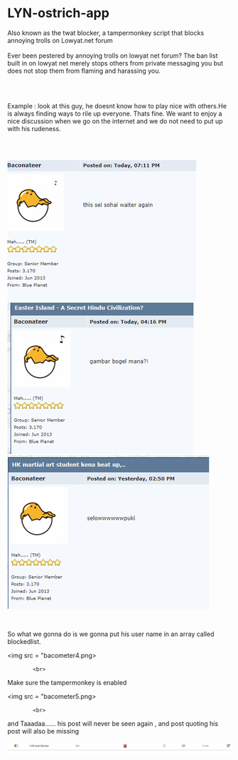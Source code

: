 # LYN-ostrich-app<br>
Also known as the twat blocker, a tampermonkey script that blocks annoying trolls on Lowyat.net forum <br>
<br>
Ever been pestered by annoying trolls on lowyat net forum? The ban list built in on lowyat net merely stops others from private messaging 
you but does not stop them from flaming and harassing you.

<br><br>

Example : look at this guy, he doesnt know how to play nice with others.He is always finding ways to rile up everyone. Thats fine. 
We want to enjoy a nice discussion when we go on the internet and we do not need to put up with his rudeness.

<br><br>

<img src = "bacometer.png"></br>
<img src = "bacometer2.png"></br>
<img src = "bacometer3.png"></br>

<br>

So what we gonna do is we gonna put his user name in an array called blockedlist.

<img src = "bacometer4.png>
            
            <br>
            
Make sure the tampermonkey is enabled

<img src = "bacometer5.png>
            
            <br>
            
  and Taaadaa...... his post will never be seen again , and post quoting his post will also be missing
  
  <img src = "bacometer6.png">
